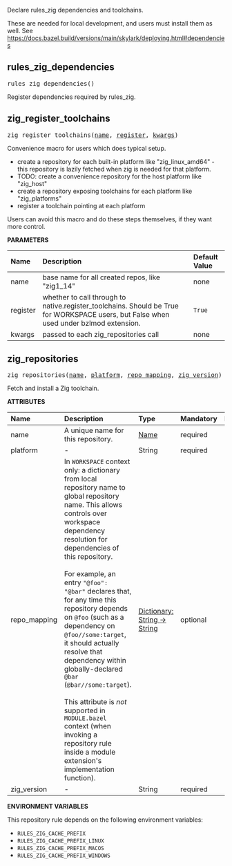 <!-- Generated with Stardoc: http://skydoc.bazel.build -->

Declare rules_zig dependencies and toolchains.

These are needed for local development, and users must install them as well.
See https://docs.bazel.build/versions/main/skylark/deploying.html#dependencies

<a id="rules_zig_dependencies"></a>

## rules_zig_dependencies

<pre>
rules_zig_dependencies()
</pre>

Register dependencies required by rules_zig.



<a id="zig_register_toolchains"></a>

## zig_register_toolchains

<pre>
zig_register_toolchains(<a href="#zig_register_toolchains-name">name</a>, <a href="#zig_register_toolchains-register">register</a>, <a href="#zig_register_toolchains-kwargs">kwargs</a>)
</pre>

Convenience macro for users which does typical setup.

- create a repository for each built-in platform like "zig_linux_amd64" -
  this repository is lazily fetched when zig is needed for that platform.
- TODO: create a convenience repository for the host platform like "zig_host"
- create a repository exposing toolchains for each platform like "zig_platforms"
- register a toolchain pointing at each platform

Users can avoid this macro and do these steps themselves, if they want more control.


**PARAMETERS**


| Name  | Description | Default Value |
| :------------- | :------------- | :------------- |
| <a id="zig_register_toolchains-name"></a>name |  base name for all created repos, like "zig1_14"   |  none |
| <a id="zig_register_toolchains-register"></a>register |  whether to call through to native.register_toolchains. Should be True for WORKSPACE users, but False when used under bzlmod extension.   |  `True` |
| <a id="zig_register_toolchains-kwargs"></a>kwargs |  passed to each zig_repositories call   |  none |


<a id="zig_repositories"></a>

## zig_repositories

<pre>
zig_repositories(<a href="#zig_repositories-name">name</a>, <a href="#zig_repositories-platform">platform</a>, <a href="#zig_repositories-repo_mapping">repo_mapping</a>, <a href="#zig_repositories-zig_version">zig_version</a>)
</pre>

Fetch and install a Zig toolchain.

**ATTRIBUTES**


| Name  | Description | Type | Mandatory | Default |
| :------------- | :------------- | :------------- | :------------- | :------------- |
| <a id="zig_repositories-name"></a>name |  A unique name for this repository.   | <a href="https://bazel.build/concepts/labels#target-names">Name</a> | required |  |
| <a id="zig_repositories-platform"></a>platform |  -   | String | required |  |
| <a id="zig_repositories-repo_mapping"></a>repo_mapping |  In `WORKSPACE` context only: a dictionary from local repository name to global repository name. This allows controls over workspace dependency resolution for dependencies of this repository.<br><br>For example, an entry `"@foo": "@bar"` declares that, for any time this repository depends on `@foo` (such as a dependency on `@foo//some:target`, it should actually resolve that dependency within globally-declared `@bar` (`@bar//some:target`).<br><br>This attribute is _not_ supported in `MODULE.bazel` context (when invoking a repository rule inside a module extension's implementation function).   | <a href="https://bazel.build/rules/lib/dict">Dictionary: String -> String</a> | optional |  |
| <a id="zig_repositories-zig_version"></a>zig_version |  -   | String | required |  |

**ENVIRONMENT VARIABLES**

This repository rule depends on the following environment variables:
* `RULES_ZIG_CACHE_PREFIX`
* `RULES_ZIG_CACHE_PREFIX_LINUX`
* `RULES_ZIG_CACHE_PREFIX_MACOS`
* `RULES_ZIG_CACHE_PREFIX_WINDOWS`


